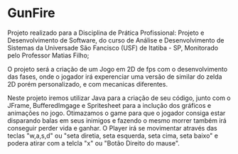 # GunFire

Projeto realizado para a Disciplina de Prática Profissional: Projeto e Desenvolvimento de Software, do curso de Análise e Desenvolvimento de Sistemas da Universade São Fancisco (USF) de Itatiba - SP, Monitorado pelo Professor Matias Filho;

O projeto será a criação de um Jogo em 2D de fps com o desenvolvimento das fases, onde o jogador irá experenciar uma versão de similar do zelda 2D porém personalizado, e com mecanicas diferentes.

Neste projeto iremos utilizar Java para a criação de seu código, junto com o JFrame, BufferedImgage e Spritesheet para a inclução dos gráficos e animações no jogo. Otimazamos o game para que o jogador consiga estar disparando balas em seus inimigos e fazendo o mesmo morrer também irá conseguir perder vida e ganhar. O Player irá se movimentar através das teclas "w,a,s,d" ou "seta diretia, seta esquerda, seta cima, seta baixo" e podera atirar com a telcla "x" ou "Botão Direito do mause".
